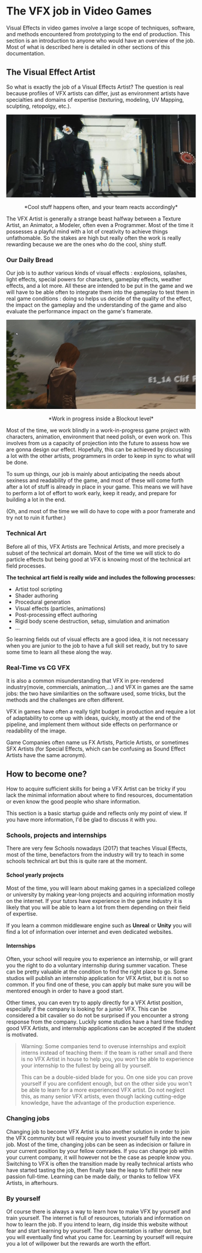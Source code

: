 # The VFX job in Video Games

Visual Effects in video games involve a large scope of techniques, software, and methods encountered from prototyping to the end of production. This section is an introduction to anyone who would have an overview of the job. Most of what is described here is detailed in other sections of this documentation.

## The Visual Effect Artist

So what is exactly the job of a Visual Effects Artist? The question is real because profiles of VFX artists can differ, just as environment artists have specialties and domains of expertise (texturing, modeling, UV Mapping, sculpting, retopolgy, etc.). 

![img/coolstuff.jpg](img/coolstuff.jpg)

<center>*Cool stuff happens often, and your team reacts accordingly*</center>

The VFX Artist is generally a strange beast halfway between a Texture Artist, an Animator, a Modeler, often even a Programmer. Most of the time it possesses a playful mind with a lot of creativity to achieve things unfathomable. So the stakes are high but really often the work is really rewarding because we are the ones who do the cool, shiny stuff.

### Our Daily Bread

Our job is to author various kinds of visual effects : explosions, splashes, light effects, special powers for characters, gameplay effects, weather effects, and a lot more. All these are intended to be put in the game and we will have to be able often to integrate them into the gameplay to test them in real game conditions : doing so helps us decide of the quality of the effect, the impact on the gameplay and the understanding of the game and also evaluate the performance impact on the game's framerate. 

![](img/workinprogress.jpg)

<center>*Work in progress inside a Blockout level*</center>

Most of the time, we work blindly in a work-in-progress game project with characters, animation, environment that need polish, or even work on. This involves from us a capacity of projection into the future to assess how we are gonna design our effect. Hopefully, this can be achieved by discussing a lot with the other artists, programmers in order to keep in sync to what will be done.

To sum up things, our job is mainly about anticipating the needs about sexiness and readability of the game, and most of these will come forth after a lot of stuff is already in place in your game. This means we will have to perform a lot of effort to work early, keep it ready, and prepare for building a lot in the end.

(Oh, and most of the time we will do have to cope with a poor framerate and try not to ruin it further.)

### Technical Art

Before all of this, VFX Artists are Technical Artists, and more precisely a subset of the technical art domain.  Most of the time we will stick to do particle effects but being good at VFX is knowing most of the technical art field processes.

**The technical art field is really wide and includes the following processes:**

* Artist tool scripting
* Shader authoring
* Procedural generation
* Visual effects (particles, animations)
* Post-processing effect authoring
* Rigid body scene destruction, setup, simulation and animation
* ...

So learning fields out of visual effects are a good idea, it is not necessary when you are junior to the job to have a full skill set ready, but try to save some time to learn all these along the way.

### Real-Time vs CG VFX

It is also a common misunderstanding that VFX in pre-rendered industry(movie, commercials, animation,...) and VFX in games are the same jobs: the two have similarities on the software used, some tricks, but the methods and the challenges are often different. 

VFX in games have often a really tight budget in production and require a lot of adaptability to come up with ideas, quickly, mostly at the end of the pipeline, and implement them without side effects on performance or readability of the image.  

Game Companies often name us FX Artists, Particle Artists, or sometimes SFX Artists (for Special Effects, which can be confusing as Sound Effect Artists have the same acronym).

## How to become one?

How to acquire sufficient skills for being a VFX Artist can be tricky if you lack the minimal information about where to find resources, documentation or even know the good people who share information.

This section is a basic startup guide and reflects only my point of view. If you have more information, I'd be glad to discuss it with you.

### Schools, projects and internships

There are very few Schools nowadays (2017) that teaches Visual Effects, most of the time, benefactors from the industry will try to teach in some schools technical art but this is quite rare at the moment.

#### School yearly projects

Most of the time, you will learn about making games in a specialized college or university by making year-long projects and acquiring information mostly on the internet. If your tutors have experience in the game industry it is likely that you will be able to learn a lot from them depending on their field of expertise.

If you learn a common middleware engine such as **Unreal** or **Unity** you will find a lot of information over internet and even dedicated websites.

#### Internships

Often, your school will require you to experience an internship, or will grant you the right to do a voluntary internship during summer vacation. These can be pretty valuable at the condition to find the right place to go. Some studios will publish an internship application for VFX Artist, but it is not so common. If you find one of these, you can apply but make sure you will be mentored enough in order to have a good start. 

Other times, you can even try to apply directly for a VFX Artist position, especially if the company is looking for a junior VFX. This can be considered a bit cavalier so do not be surprised if you encounter a strong response from the company. Luckily some studios have a hard time finding good VFX Artists, and internship applications can be accepted if the student is motivated.

> Warning: Some companies tend to overuse internships and exploit interns instead of teaching them: if the team is rather small and there is no VFX Artist in house to help you, you won't be able to experience your internship to the fullest by being all by yourself.
>
> This can be a double-sided blade for you. On one side you can prove yourself if you are confident enough, but on the other side you won't be able to learn for a more experienced VFX artist. Do not neglect this, as many senior VFX artists, even though lacking cutting-edge knowledge, have the advantage of the production experience.

### Changing jobs

Changing job to become VFX Artist is also another solution in order to join the VFX community but will require you to invest yourself fully into the new job. Most of the time, changing jobs can be seen as indecision or failure in your current position by your fellow comrades. If you can change job within your current company, it will however not be the case as people know you. Switching to VFX is often the transition made by really technical artists who have started tasting the job, then finally take the leap to fulfill their new passion full-time. Learning can be made daily, or thanks to fellow VFX Artists, in afterhours.

### By yourself

Of course there is always a way to learn how to make VFX by yourself and train yourself. The internet is full of resources, tutorials and information on how to learn the job. If you intend to learn, dig inside this website without fear and start learning by yourself. The documentation is rather dense, but you will eventually find what you came for. Learning by yourself will require you a lot of willpower but the rewards are worth the effort. 

